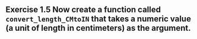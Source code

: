 ## Exercise 1.5 Now create a function called `convert_length_CMtoIN` that takes a numeric value (a unit of length in centimeters) as the argument.
